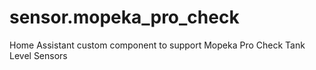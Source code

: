 # sensor.mopeka_pro_check
Home Assistant custom component to support Mopeka Pro Check Tank Level Sensors
